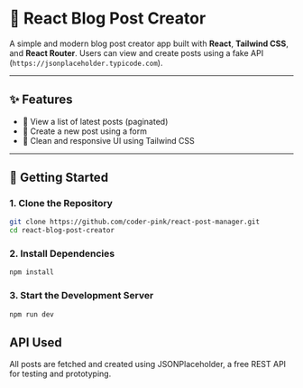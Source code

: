 # 📝 React Blog Post Creator

A simple and modern blog post creator app built with **React**, **Tailwind CSS**, and **React Router**. Users can view and create posts using a fake API (`https://jsonplaceholder.typicode.com`).

---

## ✨ Features

- 📰 View a list of latest posts (paginated)
- 📝 Create a new post using a form
- 🎨 Clean and responsive UI using Tailwind CSS

---

## 🚀 Getting Started

### 1. **Clone the Repository**

```bash
git clone https://github.com/coder-pink/react-post-manager.git
cd react-blog-post-creator
```

### 2. Install Dependencies

```bash
npm install
```

### 3.  Start the Development Server

```bash
npm run dev
```


## API Used

All posts are fetched and created using JSONPlaceholder, a free REST API for testing and prototyping.

